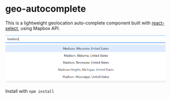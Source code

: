 # geo-autocomplete
This is a lightweight geolocation auto-complete component built with [react-select](https://www.npmjs.com/package/react-select), using Mapbox API.

![Raw component](/images/stepone.png)

Install with ```npm install```

